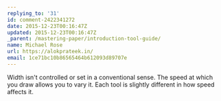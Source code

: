 ```yaml
---
replying_to: '31'
id: comment-2422341272
date: 2015-12-23T00:16:47Z
updated: 2015-12-23T00:16:47Z
_parent: /mastering-paper/introduction-tool-guide/
name: Michael Rose
url: https://alokprateek.in/
email: 1ce71bc10b86565464b612093d89707e
---
```


Width isn't controlled or set in a conventional sense. The speed at which you
draw allows you to vary it. Each tool is slightly different in how speed affects
it.

